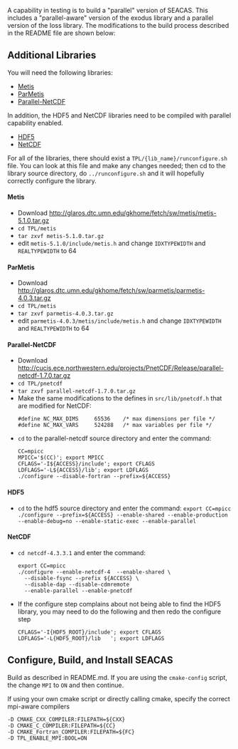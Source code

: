 A capability in testing is to build a "parallel" version of
SEACAS. This includes a "parallel-aware" version of the exodus library
and a parallel version of the Ioss library. The modifications to the
build process described in the README file are shown below:

## Additional Libraries

You will need the following libraries:

* [Metis](#metis)
* [ParMetis](#parmetis)
* [Parallel-NetCDF](#parallel-netcdf)

In addition, the HDF5 and NetCDF libraries need to be compiled with parallel capability enabled.

* [HDF5](#hdf5)
* [NetCDF](#netcdf)

For all of the libraries, there should exist a
`TPL/{lib_name}/runconfigure.sh` file.  You can look at this file and make any changes needed; then cd to the library source directory, do `../runconfigure.sh` and it will hopefully correctly configure the library.

#### Metis

  * Download http://glaros.dtc.umn.edu/gkhome/fetch/sw/metis/metis-5.1.0.tar.gz
  * `cd TPL/metis`
  * `tar zxvf metis-5.1.0.tar.gz`
  *  edit `metis-5.1.0/include/metis.h` and change `IDXTYPEWIDTH`
and `REALTYPEWIDTH` to 64

#### ParMetis

  * Download http://glaros.dtc.umn.edu/gkhome/fetch/sw/parmetis/parmetis-4.0.3.tar.gz
  * `cd TPL/metis`
  * `tar zxvf parmetis-4.0.3.tar.gz`
  * edit `parmetis-4.0.3/metis/include/metis.h` and change `IDXTYPEWIDTH`
and `REALTYPEWIDTH` to 64
  
#### Parallel-NetCDF
  * Download http://cucis.ece.northwestern.edu/projects/PnetCDF/Release/parallel-netcdf-1.7.0.tar.gz
  * `cd TPL/pnetcdf`
  * `tar zxvf parallel-netcdf-1.7.0.tar.gz`
  * Make the same modifications to the defines in `src/lib/pnetcdf.h` that are modified for NetCDF:
    ```
    #define NC_MAX_DIMS     65536    /* max dimensions per file */
    #define NC_MAX_VARS     524288   /* max variables per file */
    ```
  * `cd` to the parallel-netcdf source directory and enter the command:
	```
	CC=mpicc
	MPICC='$(CC)'; export MPICC
	CFLAGS='-I${ACCESS}/include'; export CFLAGS
	LDFLAGS='-L${ACCESS}/lib'; export LDFLAGS
	./configure --disable-fortran --prefix=${ACCESS}
	```

#### HDF5
   * `cd` to the hdf5 source directory and enter the command:
    ```
    export CC=mpicc
    ./configure --prefix=${ACCESS} --enable-shared --enable-production --enable-debug=no --enable-static-exec --enable-parallel
    ```

#### NetCDF
 * `cd netcdf-4.3.3.1` and enter the command:
    ```
    export CC=mpicc
    ./configure --enable-netcdf-4  --enable-shared \
      --disable-fsync --prefix ${ACCESS} \
      --disable-dap --disable-cdmremote 
      --enable-parallel --enable-pnetcdf
    ```

 * If the configure step complains about not being able to find the
   HDF5 library, you may need to do the following and then redo the
   configure step
    ```
    CFLAGS='-I{HDF5_ROOT}/include'; export CFLAGS
    LDFLAGS='-L{HDF5_ROOT}/lib   '; export LDFLAGS
    ```

## Configure, Build, and Install SEACAS
Build as described in README.md.  If you are using the `cmake-config`
script, the change `MPI` to `ON` and then continue.

If using your own cmake script or directly calling cmake, specify the
correct mpi-aware compilers 

```
-D CMAKE_CXX_COMPILER:FILEPATH=${CXX} 
-D CMAKE_C_COMPILER:FILEPATH=${CC} 
-D CMAKE_Fortran_COMPILER:FILEPATH=${FC} 
-D TPL_ENABLE_MPI:BOOL=ON
```

